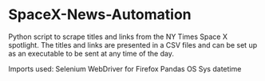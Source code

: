# SpaceX-News-Automation

Python script to scrape titles and links from the NY Times Space X spotlight. The titles and links are presented in a CSV files and can be set up as an executable to be sent at any time of the day.

Imports used:
Selenium WebDriver for Firefox
Pandas
OS
Sys
datetime

